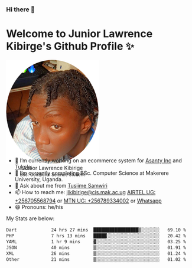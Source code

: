 ### Hi there 👋 
# Welcome to Junior Lawrence Kibirge's Github Profile ✨
 
<p align="center" style="border-radius:50%;width:250px;height:250px;">
  <img src="https://github.com/juniorkibirige/juniorkibirige/blob/main/cropped-twitter-pp.png" 
       alt="Profile picture from Twitter" /></br>
  <span align="center">Junior Lawrence Kibirige</span><br/>
  <small align="center" font-size="15">Bsc. Computer Science Student</small>
</p>

- 🔭 I’m currently working on an ecommerce system for [Asanty Inc](https://asanty.africa) and [Tukole](https://app.tukole.ug).
- 🌱 I’m currently completing BSc. Computer Science at Makerere University, Uganda.
- 💬 Ask about me from [Tusiime Samwiri](mailto:stusiime@asanty.africa)
- 📫 How to reach me: [jlkibirige@cis.mak.ac.ug](mailto:juniorkibirige@students.mak.ac.ug) [AIRTEL UG: +256705568794](tel:+256705568794) or [MTN UG: +256789334002](tel:+256789334002) or [Whatsapp](tel:+17602847072)
- 😄 Pronouns: he/his

My Stats are below:

<!--START_SECTION:waka-->

```text
Dart             24 hrs 27 mins  █████████████████▒░░░░░░░   69.10 %
PHP              7 hrs 13 mins   █████░░░░░░░░░░░░░░░░░░░░   20.42 %
YAML             1 hr 9 mins     ▓░░░░░░░░░░░░░░░░░░░░░░░░   03.25 %
JSON             40 mins         ▒░░░░░░░░░░░░░░░░░░░░░░░░   01.91 %
XML              26 mins         ▒░░░░░░░░░░░░░░░░░░░░░░░░   01.24 %
Other            21 mins         ▒░░░░░░░░░░░░░░░░░░░░░░░░   01.02 %
```

<!--END_SECTION:waka-->
